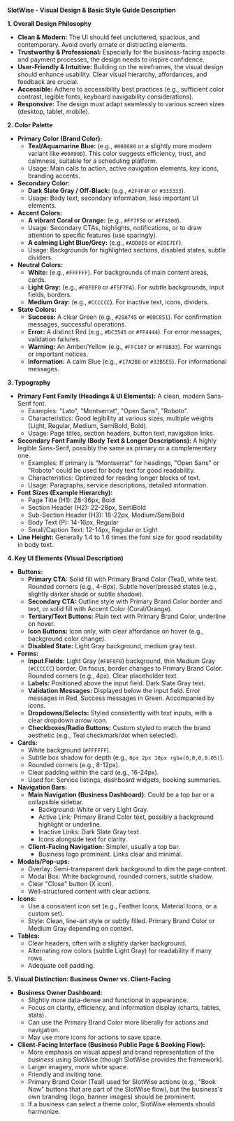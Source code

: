 **SlotWise - Visual Design & Basic Style Guide Description**

**1. Overall Design Philosophy**

*   **Clean & Modern:** The UI should feel uncluttered, spacious, and contemporary. Avoid overly ornate or distracting elements.
*   **Trustworthy & Professional:** Especially for the business-facing aspects and payment processes, the design needs to inspire confidence.
*   **User-Friendly & Intuitive:** Building on the wireframes, the visual design should enhance usability. Clear visual hierarchy, affordances, and feedback are crucial.
*   **Accessible:** Adhere to accessibility best practices (e.g., sufficient color contrast, legible fonts, keyboard navigability considerations).
*   **Responsive:** The design must adapt seamlessly to various screen sizes (desktop, tablet, mobile).

**2. Color Palette**

*   **Primary Color (Brand Color):**
    *   **Teal/Aquamarine Blue:** (e.g., `#008080` or a slightly more modern variant like `#00A99D`). This color suggests efficiency, trust, and calmness, suitable for a scheduling platform.
    *   Usage: Main calls to action, active navigation elements, key icons, branding accents.
*   **Secondary Color:**
    *   **Dark Slate Gray / Off-Black:** (e.g., `#2F4F4F` or `#333333`).
    *   Usage: Body text, secondary information, less important UI elements.
*   **Accent Colors:**
    *   **A vibrant Coral or Orange:** (e.g., `#FF7F50` or `#FFA500`).
    *   Usage: Secondary CTAs, highlights, notifications, or to draw attention to specific features (use sparingly).
    *   **A calming Light Blue/Grey:** (e.g., `#ADD8E6` or `#E0E7EF`).
    *   Usage: Backgrounds for highlighted sections, disabled states, subtle dividers.
*   **Neutral Colors:**
    *   **White:** (e.g., `#FFFFFF`). For backgrounds of main content areas, cards.
    *   **Light Gray:** (e.g., `#F0F0F0` or `#F5F7FA`). For subtle backgrounds, input fields, borders.
    *   **Medium Gray:** (e.g., `#CCCCCC`). For inactive text, icons, dividers.
*   **State Colors:**
    *   **Success:** A clear Green (e.g., `#28A745` or `#00C851`). For confirmation messages, successful operations.
    *   **Error:** A distinct Red (e.g., `#DC3545` or `#FF4444`). For error messages, validation failures.
    *   **Warning:** An Amber/Yellow (e.g., `#FFC107` or `#FFBB33`). For warnings or important notices.
    *   **Information:** A calm Blue (e.g., `#17A2B8` or `#33B5E5`). For informational messages.

**3. Typography**

*   **Primary Font Family (Headings & UI Elements):** A clean, modern Sans-Serif font.
    *   Examples: "Lato", "Montserrat", "Open Sans", "Roboto".
    *   Characteristics: Good legibility at various sizes, multiple weights (Light, Regular, Medium, SemiBold, Bold).
    *   Usage: Page titles, section headers, button text, navigation links.
*   **Secondary Font Family (Body Text & Longer Descriptions):** A highly legible Sans-Serif, possibly the same as primary or a complementary one.
    *   Examples: If primary is "Montserrat" for headings, "Open Sans" or "Roboto" could be used for body text for good readability.
    *   Characteristics: Optimized for reading longer blocks of text.
    *   Usage: Paragraphs, service descriptions, detailed information.
*   **Font Sizes (Example Hierarchy):**
    *   Page Title (H1): 28-36px, Bold
    *   Section Header (H2): 22-28px, SemiBold
    *   Sub-Section Header (H3): 18-22px, Medium/SemiBold
    *   Body Text (P): 14-16px, Regular
    *   Small/Caption Text: 12-14px, Regular or Light
*   **Line Height:** Generally 1.4 to 1.6 times the font size for good readability in body text.

**4. Key UI Elements (Visual Description)**

*   **Buttons:**
    *   **Primary CTA:** Solid fill with Primary Brand Color (Teal), white text. Rounded corners (e.g., 4-8px). Subtle hover/pressed states (e.g., slightly darker shade or subtle shadow).
    *   **Secondary CTA:** Outline style with Primary Brand Color border and text, or solid fill with Accent Color (Coral/Orange).
    *   **Tertiary/Text Buttons:** Plain text with Primary Brand Color, underline on hover.
    *   **Icon Buttons:** Icon only, with clear affordance on hover (e.g., background color change).
    *   **Disabled State:** Light Gray background, medium gray text.
*   **Forms:**
    *   **Input Fields:** Light Gray (`#F0F0F0`) background, thin Medium Gray (`#CCCCCC`) border. On focus, border changes to Primary Brand Color. Rounded corners (e.g., 4px). Clear placeholder text.
    *   **Labels:** Positioned above the input field. Dark Slate Gray text.
    *   **Validation Messages:** Displayed below the input field. Error messages in Red, Success messages in Green. Accompanied by icons.
    *   **Dropdowns/Selects:** Styled consistently with text inputs, with a clear dropdown arrow icon.
    *   **Checkboxes/Radio Buttons:** Custom styled to match the brand aesthetic (e.g., Teal checkmark/dot when selected).
*   **Cards:**
    *   White background (`#FFFFFF`).
    *   Subtle box shadow for depth (e.g., `0px 2px 10px rgba(0,0,0,0.05)`).
    *   Rounded corners (e.g., 8-12px).
    *   Clear padding within the card (e.g., 16-24px).
    *   Used for: Service listings, dashboard widgets, booking summaries.
*   **Navigation Bars:**
    *   **Main Navigation (Business Dashboard):** Could be a top bar or a collapsible sidebar.
        *   Background: White or very Light Gray.
        *   Active Link: Primary Brand Color text, possibly a background highlight or underline.
        *   Inactive Links: Dark Slate Gray text.
        *   Icons alongside text for clarity.
    *   **Client-Facing Navigation:** Simpler, usually a top bar.
        *   Business logo prominent. Links clear and minimal.
*   **Modals/Pop-ups:**
    *   Overlay: Semi-transparent dark background to dim the page content.
    *   Modal Box: White background, rounded corners, subtle shadow.
    *   Clear "Close" button (X icon).
    *   Well-structured content with clear actions.
*   **Icons:**
    *   Use a consistent icon set (e.g., Feather Icons, Material Icons, or a custom set).
    *   Style: Clean, line-art style or subtly filled. Primary Brand Color or Medium Gray depending on context.
*   **Tables:**
    *   Clear headers, often with a slightly darker background.
    *   Alternating row colors (subtle Light Gray) for readability if many rows.
    *   Adequate cell padding.

**5. Visual Distinction: Business Owner vs. Client-Facing**

*   **Business Owner Dashboard:**
    *   Slightly more data-dense and functional in appearance.
    *   Focus on clarity, efficiency, and information display (charts, tables, stats).
    *   Can use the Primary Brand Color more liberally for actions and navigation.
    *   May use more icons for actions to save space.
*   **Client-Facing Interface (Business Public Page & Booking Flow):**
    *   More emphasis on visual appeal and brand representation of the *business* using SlotWise (though SlotWise provides the framework).
    *   Larger imagery, more white space.
    *   Friendly and inviting tone.
    *   Primary Brand Color (Teal) used for SlotWise actions (e.g., "Book Now" buttons that are part of the SlotWise flow), but the business's own branding (logo, banner images) should be prominent.
    *   If a business can select a theme color, SlotWise elements should harmonize.
